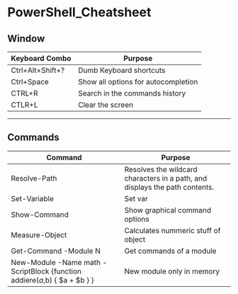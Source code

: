 # PowerShell_Cheatsheet


## Window


|Keyboard Combo | Purpose|
|------------ | ------------|
|Ctrl+Alt+Shift+?| Dumb Keyboard shortcuts|
|Ctrl+Space| Show all options for autocompletion|
|CTRL+R|Search in the commands history|
|CTLR+L|Clear the screen|

----
## Commands


|Command | Purpose|
|------------ | ------------|
|Resolve-Path| Resolves the wildcard characters in a path, and displays the path contents.|
|Set-Variable| Set var|
|Show-Command|Show graphical command options|
|Measure-Object|Calculates nummeric stuff of object|
|Get-Command -Module N|Get commands of a module|
|New-Module -Name math -ScriptBlock {function addiere($a,$b) { $a + $b } }|New module only in memory|
